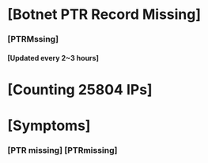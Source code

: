# [Botnet PTR Record Missing]
### [PTRMssing]
#### [Updated every 2~3 hours]

# [Counting 25804 IPs]

# [Symptoms] 
###   [PTR missing] [PTRmissing]
